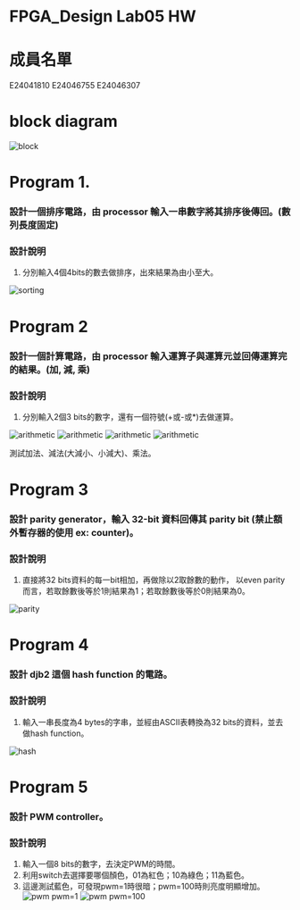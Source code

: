 FPGA_Design Lab05 HW
====

# 成員名單
E24041810 E24046755 E24046307 

# block diagram
![block](images/block_design.JPG)

# Program 1.
### 設計一個排序電路，由 processor 輸入一串數字將其排序後傳回。(數列長度固定)
### 設計說明
1. 分別輸入4個4bits的數去做排序，出來結果為由小至大。

![sorting](images/sorting.JPG)

# Program 2
### 設計一個計算電路，由 processor 輸入運算子與運算元並回傳運算完的結果。(加, 減, 乘)
### 設計說明
1. 分別輸入2個3 bits的數字，還有一個符號(+或-或*)去做運算。

![arithmetic](images/arithmetic1.JPG)
![arithmetic](images/arithmetic2.JPG)
![arithmetic](images/arithmetic3.JPG)
![arithmetic](images/arithmetic4.JPG)

測試加法、減法(大減小、小減大)、乘法。

# Program 3
### 設計 parity generator，輸入 32-bit 資料回傳其 parity bit (禁止額外暫存器的使用 ex: counter)。
### 設計說明
1. 直接將32 bits資料的每一bit相加，再做除以2取餘數的動作，
   以even parity而言，若取餘數後等於1則結果為1；若取餘數後等於0則結果為0。

![parity](images/parity.JPG)

# Program 4
### 設計 djb2 這個 hash function 的電路。
### 設計說明
1. 輸入一串長度為4 bytes的字串，並經由ASCII表轉換為32 bits的資料，並去做hash function。

![hash](images/hash.JPG)

# Program 5
### 設計 PWM controller。
### 設計說明
1. 輸入一個8 bits的數字，去決定PWM的時間。
2. 利用switch去選擇要哪個顏色，01為紅色；10為綠色；11為藍色。
3. 這邊測試藍色，可發現pwm=1時很暗；pwm=100時則亮度明顯增加。
![pwm](images/pwm1.jpg)
  pwm=1
![pwm](images/pwm2.jpg)
  pwm=100


